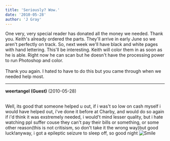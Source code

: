```yaml
---
title: 'Seriously? Wow.'
date: '2010-05-28'
author: 'J Gray'
---
```


One very, very special reader has donated all the money we needed. Thank you. Keith's already ordered the parts. They'll arrive in early June so we aren't perfectly on track. So, next week we'll have black and white pages with hand lettering. This'll be interesting. Keith will color them in as soon as he is able. Right now he can scan but he doesn't have the processing power to run Photoshop and color.<br><br>Thank you again. I hated to have to do this but you came through when we needed help most.<br>

---
**weertangel (Guest)** (2010-05-28)

<br>Well, its good that someone helped u out, if i was't so low on cash myself i would have helped out, i've done it before at Charby, and would do so again if i'd think it was exstremely needed, i would't mind lesser quality, but i hate watching ppl suffer couse they can't pay their bills or something, or some other reason(this is not critisism, so don't take it the wrong way)but good luck!anyway, i got a epileptic seizure to sleep off, so good night <img src="/smilies/smile.gif" alt="Smile" border="0">&nbsp;

